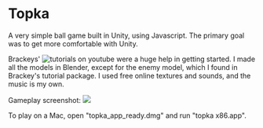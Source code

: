 # Topka
A very simple ball game built in Unity, using Javascript. The primary goal was to get more comfortable with Unity.

Brackeys' ![tutorials](https://www.youtube.com/watch?v=N49cfP-MWJA) on youtube were a huge help in getting started. I made all the models in Blender, except for the enemy model, which I found in Brackey's tutorial package. I used free online textures and sounds, and the music is my own.

Gameplay screenshot:
![](https://user-images.githubusercontent.com/18381631/32150707-ad85191a-bd16-11e7-804d-1b85987ed9e5.png)

To play on a Mac, open "topka_app_ready.dmg" and run "topka x86.app".
